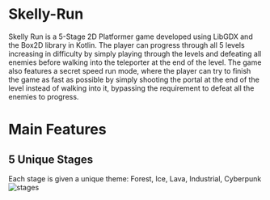 # Skelly-Run
Skelly Run is a 5-Stage 2D Platformer game developed using LibGDX and the Box2D library in Kotlin. The player can progress through all 5 levels increasing in difficulty by simply playing through the levels and defeating all enemies before walking into the teleporter at the end of the level. The game also features a secret speed run mode, where the player can try to finish the game as fast as possible by simply shooting the portal at the end of the level instead of walking into it, bypassing the requirement to defeat all the enemies to progress.

# Main Features

## 5 Unique Stages
Each stage is given a unique theme: Forest, Ice, Lava, Industrial, Cyberpunk
![stages](https://github.com/abdurj/Skelly-Run/blob/master/imgs/ezgif.com-gif-maker.gif?raw=true)
